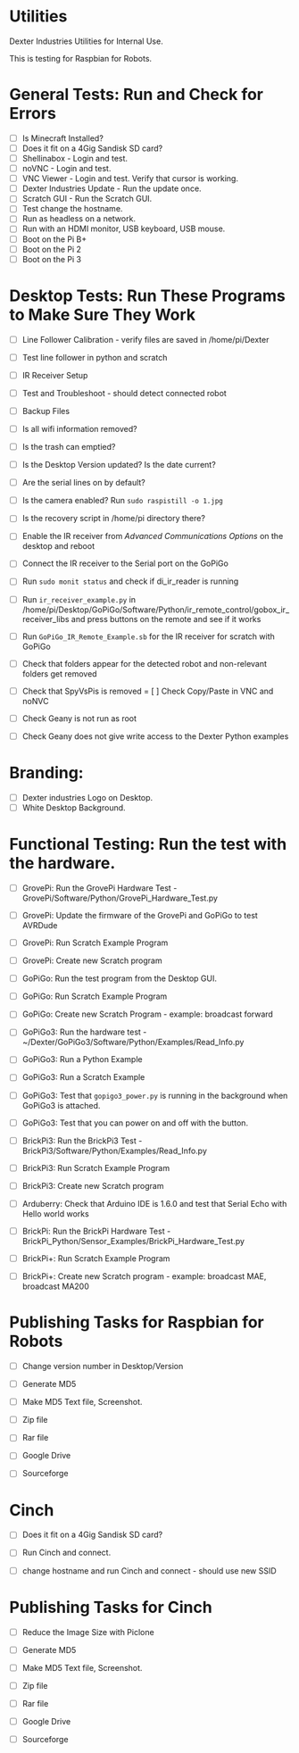 # Utilities
Dexter Industries Utilities for Internal Use.

This is testing for Raspbian for Robots.

General Tests:  Run and Check for Errors
=====================================
- [ ] Is Minecraft Installed?
- [ ] Does it fit on a 4Gig Sandisk SD card? 
- [ ] Shellinabox - Login and test. 
- [ ] noVNC - Login and test.
- [ ] VNC Viewer - Login and test. Verify that cursor is working.
- [ ] Dexter Industries Update - Run the update once.
- [ ] Scratch GUI - Run the Scratch GUI.
- [ ] Test change the hostname.
- [ ] Run as headless on a network.
- [ ] Run with an HDMI monitor, USB keyboard, USB mouse.
- [ ] Boot on the Pi B+
- [ ] Boot on the Pi 2
- [ ] Boot on the Pi 3

Desktop Tests:  Run These Programs to Make Sure They Work
=====================================
- [ ] Line Follower Calibration - verify files are saved in /home/pi/Dexter
- [ ] Test line follower in python and scratch
- [ ] IR Receiver Setup
- [ ] Test and Troubleshoot - should detect connected robot
- [ ] Backup Files

- [ ] Is all wifi information removed?
- [ ] Is the trash can emptied?
- [ ] Is the Desktop Version updated?  Is the date current?
- [ ] Are the serial lines on by default?
- [ ] Is the camera enabled?  Run `sudo raspistill -o 1.jpg`
- [ ] Is the recovery script in /home/pi directory there?
- [ ] Enable the IR receiver from *Advanced Communications Options* on the desktop and reboot
- [ ] Connect the IR receiver to the Serial port on the GoPiGo
- [ ] Run `sudo monit status` and check if di_ir_reader is running
- [ ] Run `ir_receiver_example.py` in /home/pi/Desktop/GoPiGo/Software/Python/ir_remote_control/gobox_ir_receiver_libs and press buttons on the remote and see if it works
- [ ] Run `GoPiGo_IR_Remote_Example.sb` for the IR receiver for scratch with GoPiGo
- [ ] Check that folders appear for the detected robot and non-relevant folders get removed

- [ ] Check that SpyVsPis is removed
= [ ] Check Copy/Paste in VNC and noNVC
- [ ] Check Geany is not run as root
- [ ] Check Geany does not give write access to the Dexter Python examples

Branding:
=====================================
- [ ] Dexter industries Logo on Desktop.
- [ ] White Desktop Background.

Functional Testing:  Run the test with the hardware.
=====================================
- [ ] GrovePi: Run the GrovePi Hardware Test - GrovePi/Software/Python/GrovePi_Hardware_Test.py
- [ ] GrovePi: Update the firmware of the GrovePi and GoPiGo to test AVRDude
- [ ] GrovePi: Run Scratch Example Program
- [ ] GrovePi: Create new Scratch program

- [ ] GoPiGo: Run the test program from the Desktop GUI.
- [ ] GoPiGo: Run Scratch Example Program
- [ ] GoPiGo: Create new Scratch Program - example: broadcast forward

- [ ] GoPiGo3: Run the hardware test - ~/Dexter/GoPiGo3/Software/Python/Examples/Read_Info.py
- [ ] GoPiGo3: Run a Python Example
- [ ] GoPiGo3: Run a  Scratch Example
- [ ] GoPiGo3: Test that `gopigo3_power.py` is running in the background when GoPiGo3 is attached.
- [ ] GoPiGo3: Test that you can power on and off with the button.

- [ ] BrickPi3: Run the BrickPi3 Test - BrickPi3/Software/Python/Examples/Read_Info.py
- [ ] BrickPi3: Run Scratch Example Program
- [ ] BrickPi3: Create new Scratch program

- [ ] Arduberry: Check that Arduino IDE is 1.6.0 and test that Serial Echo with Hello world works

- [ ] BrickPi: Run the BrickPi Hardware Test - BrickPi_Python/Sensor_Examples/BrickPi_Hardware_Test.py
- [ ] BrickPi+: Run Scratch Example Program
- [ ] BrickPi+: Create new Scratch program - example: broadcast MAE, broadcast MA200

Publishing Tasks for Raspbian for Robots
=====================================
- [ ] Change version number in Desktop/Version
- [ ] Generate MD5
- [ ] Make MD5 Text file, Screenshot.
- [ ] Zip file
- [ ] Rar file
- [ ] Google Drive
- [ ] Sourceforge


Cinch
=====================================
- [ ] Does it fit on a 4Gig Sandisk SD card?  
- [ ] Run Cinch and connect.
- [ ] change hostname and run Cinch and connect - should use new SSID



Publishing Tasks for Cinch
=====================================
- [ ] Reduce the Image Size with Piclone
- [ ] Generate MD5
- [ ] Make MD5 Text file, Screenshot.
- [ ] Zip file
- [ ] Rar file
- [ ] Google Drive
- [ ] Sourceforge

